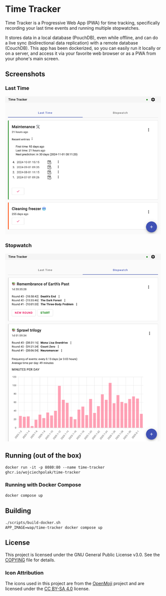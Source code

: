# Time Tracker

Time Tracker is a Progressive Web App (PWA) for time tracking,
specifically recording your last time events and running multiple
stopwatches.

It stores data in a local database (PouchDB), even while offline,
and can do a live sync (bidirectional data replication) with a
remote database (CouchDB). This app has been dockerized, so you
can easily run it locally or on a server, and access it via your
favorite web browser or as a PWA from your phone's main screen.

## Screenshots

### Last Time

<picture>
  <source media="(prefers-color-scheme: dark)" srcset="./.screenshots/last-time-view-dark.png">
  <source media="(prefers-color-scheme: light)" srcset="./.screenshots/last-time-view-light.png">
  <img alt="Screenshot of Last Time" src="./.screenshots/last-time-view-light.png">
</picture>

### Stopwatch

<picture>
  <source media="(prefers-color-scheme: dark)" srcset="./.screenshots/stopwatch-view-dark.png">
  <source media="(prefers-color-scheme: light)" srcset="./.screenshots/stopwatch-view-light.png">
  <img alt="Screenshot of Stopwatch" src="./.screenshots/stopwatch-view-light.png">
</picture>

## Running (out of the box)

```shell
docker run -it -p 8080:80 --name time-tracker ghcr.io/wojciechpolak/time-tracker
```

### Running with Docker Compose

```shell
docker compose up
```

## Building

```shell
./scripts/build-docker.sh
APP_IMAGE=wap/time-tracker docker compose up
```

## License

This project is licensed under the GNU General Public License v3.0.
See the [COPYING](COPYING) file for details.

### Icon Attribution

The icons used in this project are from the [OpenMoji](https://openmoji.org)
project and are licensed under the
[CC BY-SA 4.0](https://creativecommons.org/licenses/by-sa/4.0/) license.

